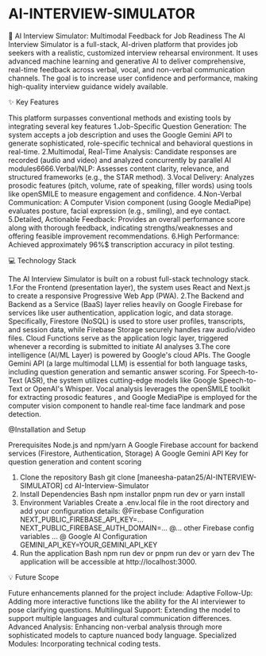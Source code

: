 
# AI-INTERVIEW-SIMULATOR

🌟 AI Interview Simulator: Multimodal Feedback for Job Readiness
The AI Interview Simulator is a full-stack, AI-driven platform that provides job seekers with a realistic, customized interview rehearsal environment. It uses advanced machine learning and generative AI to deliver comprehensive, real-time feedback across verbal, vocal, and non-verbal communication channels. The goal is to increase user confidence and performance, making high-quality interview guidance widely available.

✨ Key Features

This platform surpasses conventional methods and existing tools by integrating several key features
1.Job-Specific Question Generation: The system accepts a job description and uses the Google Gemini API to generate sophisticated, role-specific technical and behavioral questions in real-time.
2.Multimodal, Real-Time Analysis: Candidate responses are recorded (audio and video) and analyzed concurrently by parallel AI modules6666.Verbal/NLP: Assesses content clarity, relevance, and structured frameworks (e.g., the STAR method).
3.Vocal Delivery: Analyzes prosodic features (pitch, volume, rate of speaking, filler words) using tools like openSMILE to measure engagement and confidence.
4.Non-Verbal Communication: A Computer Vision component (using Google MediaPipe) evaluates posture, facial expression (e.g., smiling), and eye contact.
5.Detailed, Actionable Feedback: Provides an overall performance score along with thorough feedback, indicating strengths/weaknesses and offering feasible improvement recommendations.
6.High Performance: Achieved approximately 96\%$ transcription accuracy in pilot testing.

💻 Technology Stack

The AI Interview Simulator is built on a robust full-stack technology stack.
1.For the Frontend (presentation layer), the system uses React and Next.js to create a responsive Progressive Web App (PWA).
2.The Backend and Backend as a Service (BaaS) layer relies heavily on Google Firebase for services like user authentication, application logic, and data storage. Specifically, Firestore (NoSQL) is used to store user profiles, transcripts, and session data, while Firebase Storage securely handles raw audio/video files. Cloud Functions serve as the application logic layer, triggered whenever a recording is submitted to initiate AI analyses
3.The core intelligence (AI/ML Layer) is powered by Google's cloud APIs. The Google Gemini API (a large multimodal LLM) is essential for both language tasks, including question generation and semantic answer scoring. For Speech-to-Text (ASR), the system utilizes cutting-edge models like Google Speech-to-Text or OpenAI's Whisper. Vocal analysis leverages the openSMILE toolkit for extracting prosodic features , and Google MediaPipe is employed for the computer vision component to handle real-time face landmark and pose detection.


@Installation and Setup

Prerequisites
Node.js and npm/yarn
A Google Firebase account for backend services (Firestore, Authentication, Storage)
A Google Gemini API Key for question generation and content scoring

1. Clone the repository
Bash
git clone [maneesha-patan25/AI-INTERVIEW-SIMULATOR]
cd AI-Interview-Simulator
2. Install Dependencies
Bash
npm installor pnpm run dev or
yarn install
3. Environment Variables
Create a .env.local file in the root directory and add your configuration details:
@Firebase Configuration
NEXT_PUBLIC_FIREBASE_API_KEY=...
NEXT_PUBLIC_FIREBASE_AUTH_DOMAIN=...
@... other Firebase config variables ...
@ Google AI Configuration
GEMINI_API_KEY=YOUR_GEMINI_API_KEY
4. Run the application
Bash
npm run dev or pnpm run dev
or
yarn dev
The application will be accessible at http://localhost:3000.


💡 Future Scope

Future enhancements planned for the project include:
Adaptive Follow-Up: Adding more interactive functions like the ability for the AI interviewer to pose clarifying questions.
Multilingual Support: Extending the model to support multiple languages and cultural communication differences.
Advanced Analysis: Enhancing non-verbal analysis through more sophisticated models to capture nuanced body language.
Specialized Modules: Incorporating technical coding tests.
